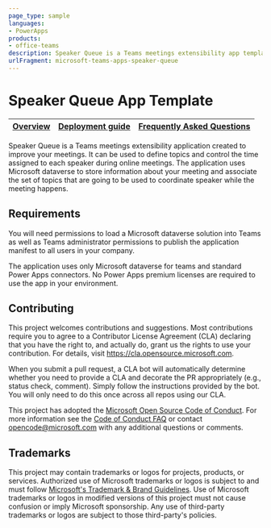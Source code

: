 ```yaml
---
page_type: sample
languages:
- PowerApps
products:
- office-teams
description: Speaker Queue is a Teams meetings extensibility app template created to improve your meetings and control time assigned for each topic/speaker 
urlFragment: microsoft-teams-apps-speaker-queue
---
```


# Speaker Queue App Template

| [Overview](https://github.com/OfficeDev/microsoft-teams-apps-speaker-queue/wiki) | [Deployment guide](https://github.com/OfficeDev/microsoft-teams-apps-speaker-queue/wiki/Deployment-Guide) | [Frequently Asked Questions](https://github.com/OfficeDev/microsoft-teams-apps-speaker-queue/wiki/Frequently-Asked-Questions) |
| ---- | ---- | ---- |

Speaker Queue is a Teams meetings extensibility application created to improve your meetings. It can be used to define topics and control the time assigned to each speaker during online meetings. The application uses Microsoft dataverse to store information about your meeting and associate the set of topics that are going to be used to coordinate speaker while the meeting happens.

## Requirements

You will need permissions to load a Microsoft dataverse solution into Teams as well as Teams administrator permissions to publish the application manifest to all users in your company.

The application uses only Microsoft dataverse for teams and standard Power Apps connectors. No Power Apps premium licenses are required to use the app in your environment. 

## Contributing

This project welcomes contributions and suggestions.  Most contributions require you to agree to a
Contributor License Agreement (CLA) declaring that you have the right to, and actually do, grant us
the rights to use your contribution. For details, visit https://cla.opensource.microsoft.com.

When you submit a pull request, a CLA bot will automatically determine whether you need to provide
a CLA and decorate the PR appropriately (e.g., status check, comment). Simply follow the instructions
provided by the bot. You will only need to do this once across all repos using our CLA.

This project has adopted the [Microsoft Open Source Code of Conduct](https://opensource.microsoft.com/codeofconduct/).
For more information see the [Code of Conduct FAQ](https://opensource.microsoft.com/codeofconduct/faq/) or
contact [opencode@microsoft.com](mailto:opencode@microsoft.com) with any additional questions or comments.

## Trademarks

This project may contain trademarks or logos for projects, products, or services. Authorized use of Microsoft 
trademarks or logos is subject to and must follow 
[Microsoft's Trademark & Brand Guidelines](https://www.microsoft.com/en-us/legal/intellectualproperty/trademarks/usage/general).
Use of Microsoft trademarks or logos in modified versions of this project must not cause confusion or imply Microsoft sponsorship.
Any use of third-party trademarks or logos are subject to those third-party's policies.
